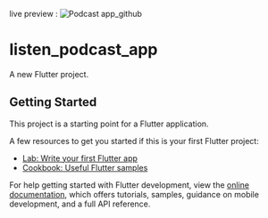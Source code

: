 live preview : ![Podcast app_github](https://github.com/templatevilla/podcastapp/assets/76429360/bfd4abea-3533-4bc5-ace1-24faed1ff96e)
# listen_podcast_app

A new Flutter project.

## Getting Started

This project is a starting point for a Flutter application.

A few resources to get you started if this is your first Flutter project:

- [Lab: Write your first Flutter app](https://docs.flutter.dev/get-started/codelab)
- [Cookbook: Useful Flutter samples](https://docs.flutter.dev/cookbook)

For help getting started with Flutter development, view the
[online documentation](https://docs.flutter.dev/), which offers tutorials,
samples, guidance on mobile development, and a full API reference.
